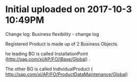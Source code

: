 # Initial uploaded on 2017-10-3 10:49PM

Change log: Business flexibility - change log

Registered Product  is made up of 2 Business Objects.

he leading BO is called InstallationPoint (http://sap.com/xi/AP/FO/IBase/Global) .

The other BO is called IndividualProduct ( http://sap.com/xi/AP/FO/ProductDataMaintenance/Global)